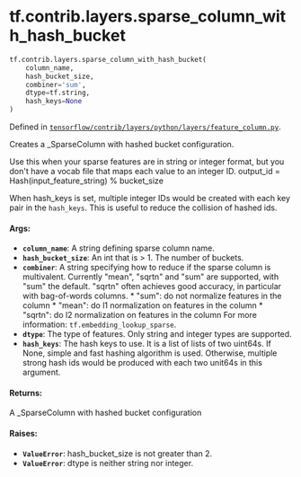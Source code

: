 <div itemscope itemtype="http://developers.google.com/ReferenceObject">
<meta itemprop="name" content="tf.contrib.layers.sparse_column_with_hash_bucket" />
<meta itemprop="path" content="Stable" />
</div>

# tf.contrib.layers.sparse_column_with_hash_bucket

``` python
tf.contrib.layers.sparse_column_with_hash_bucket(
    column_name,
    hash_bucket_size,
    combiner='sum',
    dtype=tf.string,
    hash_keys=None
)
```



Defined in [`tensorflow/contrib/layers/python/layers/feature_column.py`](/code/stable/tensorflow/contrib/layers/python/layers/feature_column.py).

Creates a _SparseColumn with hashed bucket configuration.

Use this when your sparse features are in string or integer format, but you
don't have a vocab file that maps each value to an integer ID.
output_id = Hash(input_feature_string) % bucket_size

When hash_keys is set, multiple integer IDs would be created with each key
pair in the `hash_keys`. This is useful to reduce the collision of hashed ids.

#### Args:

* <b>`column_name`</b>: A string defining sparse column name.
* <b>`hash_bucket_size`</b>: An int that is > 1. The number of buckets.
* <b>`combiner`</b>: A string specifying how to reduce if the sparse column is
    multivalent. Currently "mean", "sqrtn" and "sum" are supported, with "sum"
    the default. "sqrtn" often achieves good accuracy, in particular with
    bag-of-words columns.
      * "sum": do not normalize features in the column
      * "mean": do l1 normalization on features in the column
      * "sqrtn": do l2 normalization on features in the column
    For more information: `tf.embedding_lookup_sparse`.
* <b>`dtype`</b>: The type of features. Only string and integer types are supported.
* <b>`hash_keys`</b>: The hash keys to use. It is a list of lists of two uint64s. If
    None, simple and fast hashing algorithm is used. Otherwise, multiple
    strong hash ids would be produced with each two unit64s in this argument.


#### Returns:

A _SparseColumn with hashed bucket configuration


#### Raises:

* <b>`ValueError`</b>: hash_bucket_size is not greater than 2.
* <b>`ValueError`</b>: dtype is neither string nor integer.